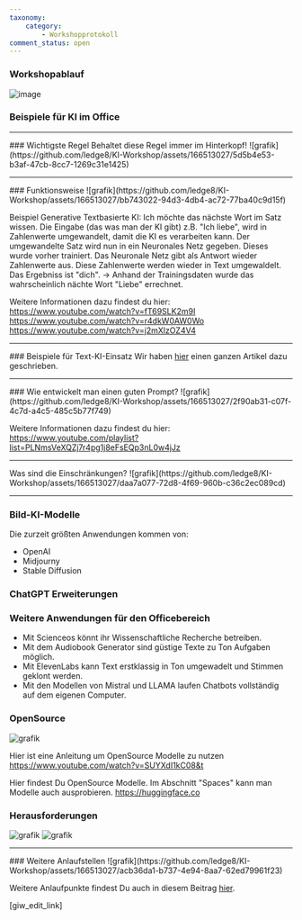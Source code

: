 ```yaml
---
taxonomy:
    category:
        - Workshopprotokoll     
comment_status: open 
---
```


### Workshopablauf
![image](https://github.com/ledge8/KI-Workshop/assets/166513027/4aefa3ff-f35b-401b-baa2-21b35862398c)

### Beispiele für KI im Office
<!-- Link zu Präsentation einfügen 
Inhalt:
TextBots als Gesprächspartner
Audio to Text
Text to Audio
Bildererstellung
Recherche via Stdsjf.io
-->


<hr>
### Wichtigste Regel
Behaltet diese Regel immer im Hinterkopf!
![grafik](https://github.com/ledge8/KI-Workshop/assets/166513027/5d5b4e53-b3af-47cb-8cc7-1269c31e1425)


<hr>
### Funktionsweise
<!-- Dringend verbessern https://github.com/ledge8/KI-Workshop/issues/10#issue-2257093704 -->
![grafik](https://github.com/ledge8/KI-Workshop/assets/166513027/bb743022-94d3-4db4-ac72-77ba40c9d15f)



Beispiel Generative Textbasierte KI:
Ich möchte das nächste Wort im Satz wissen.
Die Eingabe (das was man der KI gibt) z.B. "Ich liebe", wird in Zahlenwerte umgewandelt, damit die KI es verarbeiten kann.
Der umgewandelte Satz wird nun in ein Neuronales Netz gegeben.
Dieses wurde vorher trainiert.
Das Neuronale Netz gibt als Antwort wieder Zahlenwerte aus.
Diese Zahlenwerte werden wieder in Text umgewaldelt.
Das Ergebniss ist "dich".
-> Anhand der Trainingsdaten wurde das wahrscheinlich nächte Wort "Liebe" errechnet.

Weitere Informationen dazu findest du hier:
https://www.youtube.com/watch?v=fT69SLK2m9I
https://www.youtube.com/watch?v=r4dkW0AW0Wo
https://www.youtube.com/watch?v=j2mXlzOZ4V4


<hr>
### Beispiele für Text-KI-Einsatz
Wir haben <a href="https://ki-workshop.org/wo-kann-ich-mich-informieren/">hier</a> einen ganzen Artikel dazu geschrieben.

<hr>
### Wie entwickelt man einen guten Prompt?
![grafik](https://github.com/ledge8/KI-Workshop/assets/166513027/2f90ab31-c07f-4c7d-a4c5-485c5b77f749)

Weitere Informationen dazu findest du hier:
https://www.youtube.com/playlist?list=PLNmsVeXQZj7r4pg1j8eFsEQp3nL0w4jJz

<hr> Was sind die Einschränkungen?
![grafik](https://github.com/ledge8/KI-Workshop/assets/166513027/daa7a077-72d8-4f69-960b-c36c2ec089cd)


<hr>

### Bild-KI-Modelle
Die zurzeit größten Anwendungen kommen von:
- OpenAI
- Midjourny
- Stable Diffusion

<!-- mehr aus Bild&TOn Workshop übernehmen -->

### ChatGPT Erweiterungen
<!-- mehr von Text KI Übernehmen -->

### Weitere Anwendungen für den Officebereich

- Mit Scienceos könnt ihr Wissenschaftliche Recherche betreiben.
- Mit dem Audiobook Generator sind güstige Texte zu Ton Aufgaben möglich.
- Mit ElevenLabs kann Text erstklassig in Ton umgewadelt und Stimmen geklont werden.
- Mit den Modellen von Mistral und LLAMA laufen Chatbots vollständig auf dem eigenen Computer.

### OpenSource
![grafik](https://github.com/ledge8/KI-Workshop/assets/166513027/827d6166-8d8f-410a-882e-e421fd57891e)

Hier ist eine Anleitung um OpenSource Modelle zu nutzen
https://www.youtube.com/watch?v=SUYXdI1kC08&t

Hier findest Du OpenSource Modelle.
Im Abschnitt "Spaces" kann man Modelle auch ausprobieren.
https://huggingface.co


### Herausforderungen
![grafik](https://github.com/ledge8/KI-Workshop/assets/166513027/a2804bb6-8ce9-4813-a15c-94ccbda0d8d2 "Wir sammelten, welche Herausforderungen es geben kann")
![grafik](https://github.com/ledge8/KI-Workshop/assets/166513027/7cae0577-9e93-49bf-a03d-0b61b2cfb347)


<hr>
### Weitere Anlaufstellen
![grafik](https://github.com/ledge8/KI-Workshop/assets/166513027/acb36da1-b737-4e94-8aa7-62ed79961f23)

Weitere Anlaufpunkte findest Du auch in diesem Beitrag <a href="https://ki-workshop.org/wo-kann-ich-mich-informieren/">hier</a>. 



[giw_edit_link]
